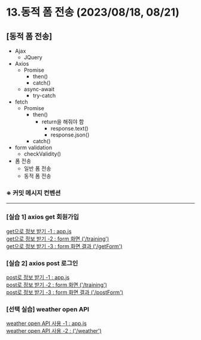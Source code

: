 # 13.동적 폼 전송 (2023/08/18, 08/21)

## [동적 폼 전송]

- Ajax
  - JQuery
- Axios
  - Promise
    - then()
    - catch()
  - async-await
    - try-catch
- fetch
  - Promise
    - then()
      - return을 해줘야 함
        - response.text()
        - response.json()
    - catch()
- form validation
  - checkValidity()
- 폼 전송
  - 일반 폼 전송
  - 동적 폼 전송

### ※ 커밋 메시지 컨벤션

---

### \[실습 1] axios get 회원가입

[get으로 정보 받기 -1 : app.js](./app.js) <br>
[get으로 정보 받기 -2 : form 화면 ('/training')](./views/training.ejs) <br>
[get으로 정보 받기 -3 : form 화면 결과 ('/getForm')](./views/getInfo.ejs) <br>

### \[실습 2] axios post 로그인

[post로 정보 받기 -1 : app.js](./app.js) <br>
[post로 정보 받기 -2 : form 화면 ('/training')](./views/training.ejs) <br>
[post로 정보 받기 -3 : form 화면 결과 ('/postForm')](./views/postInfo.ejs) <br>

### \[선택 실습] weather open API

[weather open API 사용 -1 : app.js](./app.js) <br>
[weather open API 사용 -2 : ('/weather')](./views/weather.ejs) <br>

